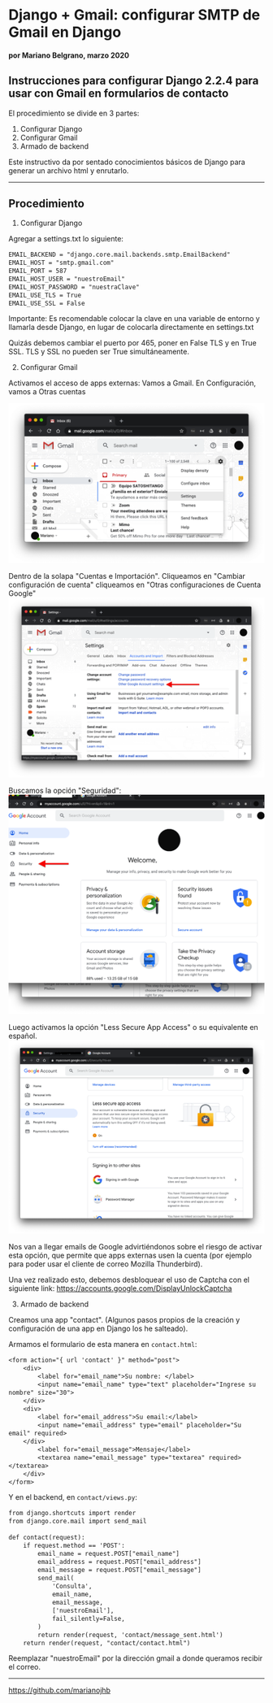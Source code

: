 # Django + Gmail: configurar SMTP de Gmail en Django
#### por Mariano Belgrano, marzo 2020

## Instrucciones para configurar Django 2.2.4 para usar con Gmail en formularios de contacto

El procedimiento se divide en 3 partes:
1. Configurar Django
2. Configurar Gmail
3. Armado de backend

Este instructivo da por sentado conocimientos básicos de Django para generar un archivo html y enrutarlo.

<hr>

## Procedimiento

1. Configurar Django

Agregar a settings.txt lo siguiente:

```
EMAIL_BACKEND = "django.core.mail.backends.smtp.EmailBackend"
EMAIL_HOST = "smtp.gmail.com"
EMAIL_PORT = 587
EMAIL_HOST_USER = "nuestroEmail"
EMAIL_HOST_PASSWORD = "nuestraClave"
EMAIL_USE_TLS = True
EMAIL_USE_SSL = False
```
Importante: Es recomendable colocar la clave en una variable de entorno y llamarla desde Django, en lugar de colocarla directamente en settings.txt

Quizás debemos cambiar el puerto por 465, poner en False TLS y en True SSL. TLS y SSL no pueden ser True simultáneamente.

2. Configurar Gmail

Activamos el acceso de apps externas:
Vamos a Gmail. En Configuración, vamos a Otras cuentas

![](1_gmail_settings.png)

Dentro de la solapa "Cuentas e Importación". Cliqueamos en "Cambiar configuración de cuenta" cliqueamos en "Otras configuraciones de Cuenta Google"
![](OtherGoogleAccountSettings.png)

Buscamos la opción "Seguridad":
![](Security.png)

Luego activamos la opción "Less Secure App Access" o su equivalente en español.
![](LessSecureAppAccess.png)

Nos van a llegar emails de Google advirtiéndonos sobre el riesgo de activar esta opción, que permite que apps externas usen la cuenta (por ejemplo para poder usar el cliente de correo Mozilla Thunderbird).

Una vez realizado esto, debemos desbloquear el uso de Captcha con el siguiente link:
https://accounts.google.com/DisplayUnlockCaptcha

3. Armado de backend

Creamos una app "contact". (Algunos pasos propios de la creación y configuración de una app en Django los he salteado).

Armamos el formulario de esta manera en `contact.html`:
```
<form action="{ url 'contact' }" method="post">
    <div>
        <label for="email_name">Su nombre: </label>
        <input name="email_name" type="text" placeholder="Ingrese su nombre" size="30">
    </div>
    <div>
        <label for="email_address">Su email:</label>
        <input name="email_address" type="email" placeholder="Su email" required>
    </div>
        <label for="email_message">Mensaje</label>
        <textarea name="email_message" type="textarea" required></textarea>
    </div>
</form>
```

Y en el backend, en `contact/views.py`:

```
from django.shortcuts import render
from django.core.mail import send_mail

def contact(request):
    if request.method == 'POST':
        email_name = request.POST["email_name"]
        email_address = request.POST["email_address"]
        email_message = request.POST["email_message"]
        send_mail(
            'Consulta',
            email_name,
            email_message,
            ['nuestroEmail'],
            fail_silently=False,
        )
        return render(request, 'contact/message_sent.html')
    return render(request, "contact/contact.html")
```
Reemplazar "nuestroEmail" por la dirección gmail a donde queramos recibir el correo. 

<hr>
 
https://github.com/marianojhb